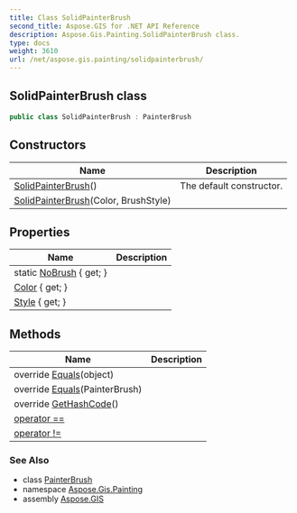 ```yaml
---
title: Class SolidPainterBrush
second_title: Aspose.GIS for .NET API Reference
description: Aspose.Gis.Painting.SolidPainterBrush class. 
type: docs
weight: 3610
url: /net/aspose.gis.painting/solidpainterbrush/
---
```

## SolidPainterBrush class

```csharp
public class SolidPainterBrush : PainterBrush
```

## Constructors

| Name | Description |
| --- | --- |
| [SolidPainterBrush](solidpainterbrush/#constructor)() | The default constructor. |
| [SolidPainterBrush](solidpainterbrush/#constructor_1)(Color, BrushStyle) |  |

## Properties

| Name | Description |
| --- | --- |
| static [NoBrush](../../aspose.gis.painting/solidpainterbrush/nobrush/) { get; } |  |
| [Color](../../aspose.gis.painting/solidpainterbrush/color/) { get; } |  |
| [Style](../../aspose.gis.painting/solidpainterbrush/style/) { get; } |  |

## Methods

| Name | Description |
| --- | --- |
| override [Equals](../../aspose.gis.painting/solidpainterbrush/equals/#equals_1)(object) |  |
| override [Equals](../../aspose.gis.painting/solidpainterbrush/equals/#equals)(PainterBrush) |  |
| override [GetHashCode](../../aspose.gis.painting/solidpainterbrush/gethashcode/)() |  |
| [operator ==](../../aspose.gis.painting/solidpainterbrush/op_equality/) |  |
| [operator !=](../../aspose.gis.painting/solidpainterbrush/op_inequality/) |  |

### See Also

* class [PainterBrush](../painterbrush/)
* namespace [Aspose.Gis.Painting](../../aspose.gis.painting/)
* assembly [Aspose.GIS](../../)


